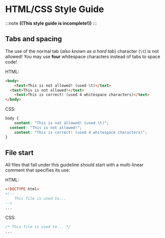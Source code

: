 # HTML/CSS Style Guide

:::note
**((This style guide is incomplete!))**
:::

## Tabs and spacing

The use of the normal tab (*also known as a hard tab*) character (`\t`) is not allowed! You may use **four** whitespace
characters instead of tabs to space code!

HTML:

```html
<body>
	<text>This is not allowed! (used \t)</text>
  <text>This is not allowed!</text>
    <text>This is correct! (used 4 whitespace characters)</text>
</body>
```

CSS:

```css
body {
	content: "This is not allowed! (used \t)";
  content: "This is not allowed!";
    content: "This is correct! (used 4 whitespace characters)";
}
```

## File start

All files that fall under this guideline should start with a multi-linear comment that specifies its use:

HTML:

```html
<!DOCTYPE html>
<!--
    This file is used to...
-->
...
```

CSS:

```css
/* This file is used to... */
...
```
